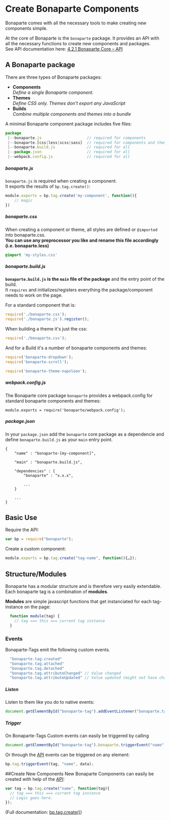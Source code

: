 # Create Bonaparte Components

Bonaparte comes with all the necessary tools to make creating new components simple.

At the core of Bonaparte is the `bonaparte` package. It provides an API with all the necessary functions to create new components and packages.<br> See API documentation here: [4.2.1 Bonaparte Core – API](advanced/api-core.md)


## A Bonaparte package

There are three types of Bonaparte packages: 
* **Components**<br>*Define a single Bonaparte component.*
* **Themes**<br>*Define CSS only. Themes don't export any JavaScript*
* **Builds**<br>*Combine multiple components and themes into a bundle*

A minimal Bonaparte component package includes five files:

```javascript
package
 |--bonaparte.js                    // required for components
 |--bonaparte.[css|less|scss|sass]  // required for components and themes
 |--bonaparte.build.js              // required for all
 |--package.json                    // required for all
 |--webpack.config.js               // required for all
```


##### bonaparte.js
`bonaparte.js` is required when creating a component.<br>
It exports the results of `bp.tag.create()`:

```javascript
module.exports = bp.tag.create('my-component', function(){
    // magic
})
```

##### bonaparte.css
When creating a component or theme, all styles are defined or `@imported` into bonaparte.css.<br>
**You can use any preprocessor you like and rename this file accordingly (i.e. bonaparte.less)**

```css
@import 'my-styles.css'
```

##### bonaparte.build.js
**`bonaparte.build.js` is the `main` file of the package** and the entry point of the build.<br>
It `requires` and initializes/registers everything the package/component needs to work on the page.

For a standard component that is:

```javascript
require('./bonaparte.css');
require('./bonaparte.js').register();
```

When building a theme it's just the css:
```javascript
require('./bonaparte.css');
```

And for a Build it's a number of bonaparte components and themes:

```javascript
require('bonaparte-dropdown');
require('bonaparte-scroll');

require('bonaparte-theme-napoleon');
```

##### webpack.config.js
The Bonaparte core package `bonaparte` provides a webpack.config for standard bonaparte components and themes:
```
module.exports = require('bonaparte/webpack.config');
```

##### package.json
In your `package.json` add the `bonaparte` core package as a dependencie and define `bonaparte.build.js` as your `main` entry point.

``` 
{
    "name" : "bonaparte-[my-component]",
    
    "main" : "bonaparte.build.js",

    "dependencies" : {
        "bonaparte" : "x.x.x",
 
        ...
    }
 
    ...
}
````

## Basic Use

Require the API:
```javascript
var bp = require("bonaparte");
```

Create a custom component:
```javascript
module.exports = bp.tag.create("tag-name", function(){…});
```

## Structure/Modules

Bonaparte has a modular structure and is therefore very easily extendable.
Each bonaparte tag is a combination of __modules__.

__Modules__ are simple javascript functions that get instanciated for each tag-instance on the page:

```javascript
  function module(tag) {
    // tag === this === current tag instance
  }
```

### Events

Bonaparte-Tags emit the following custom events.

```javascript
  "bonaparte.tag.created"
  "bonaparte.tag.attached"
  "bonaparte.tag.detached"
  "bonaparte.tag.attributeChanged" // Value changed
  "bonaparte.tag.attributeUpdated" // Value updated (might not have changed)
```

##### Listen
Listen to them like you do to native events:
```javascript
document.getElementById("bonaparte-tag").addEventListener("bonaparte.tag.created", handler);
```

##### Trigger
On Bonaparte-Tags Custom events can easily be triggered by calling
```javascript
document.getElementById("bonaparte-tag").bonaparte.triggerEvent("name", data)
```

Or through the [API](#api) events can be triggered on any element: 
```javascript
bp.tag.triggerEvent(tag, "name", data);
```

##Create New Components
New Bonaparte Components can easily be created with help of the [API](#api):

```javascript
var tag = bp.tag.create("name", function(tag){
  // tag === this === current tag instance
  // Logic goes here.
});
```
(Full documentation: [bp.tag.create()](#bptagcreate))

